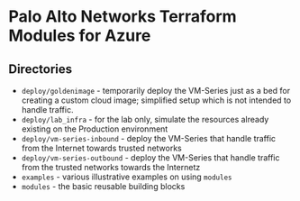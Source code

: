 # Palo Alto Networks Terraform Modules for Azure

## Directories

- `deploy/goldenimage` - temporarily deploy the VM-Series just as a bed for creating a custom cloud image; simplified setup which is not intended to handle traffic.
- `deploy/lab_infra` - for the lab only, simulate the resources already existing on the Production environment
- `deploy/vm-series-inbound` - deploy the VM-Series that handle traffic from the Internet towards trusted networks
- `deploy/vm-series-outbound` - deploy the VM-Series that handle traffic from the trusted networks towards the Internetz
- `examples` - various illustrative examples on using `modules`
- `modules` - the basic reusable building blocks
